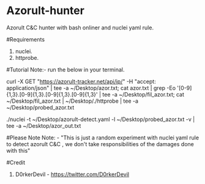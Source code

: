 # Azorult-hunter
Azorult C&amp;C hunter with bash onliner and nuclei yaml rule.

#Requirements
1. nuclei.
2. httprobe.

#Tutorial
Note:- run the below in your terminal.

curl -X GET "https://azorult-tracker.net/api/ip/" -H "accept: application/json" | tee -a ~/Desktop/azor.txt; cat azor.txt | grep -Eo '[0-9]{1,3}\.[0-9]{1,3}\.[0-9]{1,3}\.[0-9]{1,3}' | tee -a ~/Desktop/fil_azor.txt; cat ~/Desktop/fil_azor.txt | ~/Desktop/./httprobe | tee -a ~/Desktop/probed_azor.txt

./nuclei -t ~/Desktop/azorult-detect.yaml -l ~/Desktop/probed_azor.txt -v | tee -a ~/Desktop/azor_out.txt

#Please Note
Note: - "This is just a random experiment with nuclei yaml rule to detect azorult C&C , we don't take responsibilities of the damages done with this"

#Credit
1. D0rkerDevil - https://twitter.com/D0rkerDevil          


